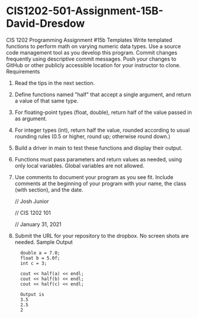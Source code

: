 # CIS1202-501-Assignment-15B-David-Dresdow

CIS 1202 Programming Assignment #15b
Templates
Write templated functions to perform math on varying numeric data types.
Use a source code management tool as you develop this program.  Commit changes frequently using descriptive commit messages.  Push your changes to GitHub or other publicly accessible location for your instructor to clone.
Requirements
1.	Read the tips in the next section.
2.	Define functions named "half" that accept a single argument, and return a value of that same type.
3.	For floating-point types (float, double), return half of the value passed in as argument.
4.	For integer types (int), return half the value, rounded according to usual rounding rules (0.5 or higher, round up; otherwise round down.)
5.	Build a driver in main to test these functions and display their output.
6.	Functions must pass parameters and return values as needed, using only local variables.  Global variables are not allowed.
7.	Use comments to document your program as you see fit.  Include comments at the beginning of your program with your name, the class (with section), and the date.

    // Josh Junior
    
    // CIS 1202 101
   
    // January 31, 2021
   
8.	Submit the URL for your repository to the dropbox.  No screen shots are needed.
Sample Output

          double a = 7.0;
          float b = 5.0f;
          int c = 3;
          
          cout << half(a) << endl;
          cout << half(b) << endl;
          cout << half(c) << endl;
          
          Output is 
          3.5
          2.5
          2








 
